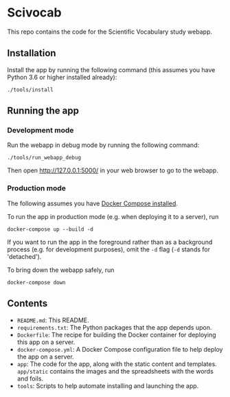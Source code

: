 Scivocab
========

This repo contains the code for the Scientific Vocabulary study webapp.

Installation
------------

Install the app by running the following command (this assumes you have Python
3.6 or higher installed already):

    ./tools/install

Running the app
---------------

### Development mode

Run the webapp in debug mode by running the following command:

    ./tools/run_webapp_debug

Then open http://127.0.0.1:5000/ in your web browser to go to the webapp.

### Production mode

The following assumes you have [Docker Compose
installed](https://docs.docker.com/compose/install/).

To run the app in production mode (e.g. when deploying it to a server), run

    docker-compose up --build -d

If you want to run the app in the foreground rather than as a background
process (e.g. for development purposes), omit the `-d` flag (`-d` stands for
'detached').

To bring down the webapp safely, run

    docker-compose down

Contents
--------

- `README.md`: This README.
- `requirements.txt`: The Python packages that the app depends upon.
- `Dockerfile`: The recipe for building the Docker container for deploying this
  app on a server.
- `docker-compose.yml`: A Docker Compose configuration file to help deploy the
  app on a server.
- `app`: The code for the app, along with the static content and templates.
  `app/static` contains the images and the spreadsheets with the words and
  foils.
- `tools`: Scripts to help automate installing and launching the app.
